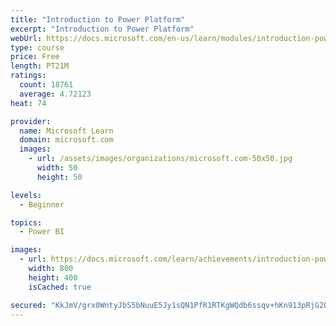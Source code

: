 ```yaml
---
title: "Introduction to Power Platform"
excerpt: "Introduction to Power Platform"
webUrl: https://docs.microsoft.com/en-us/learn/modules/introduction-power-platform/
type: course
price: Free
length: PT21M
ratings:
  count: 18761
  average: 4.72123
heat: 74

provider:
  name: Microsoft Learn
  domain: microsoft.com
  images:
    - url: /assets/images/organizations/microsoft.com-50x50.jpg
      width: 50
      height: 50

levels:
  - Beginner

topics:
  - Power BI

images:
  - url: https://docs.microsoft.com/learn/achievements/introduction-power-platform-social.png
    width: 800
    height: 400
    isCached: true

secured: "KkJmV/grx0WntyJbS5bNuuE5Jy1sQN1PfR1RTKgWQdb6ssqv+hKn913pRjG2O+dhpyxWPADcyJQPKtporOJNSGvv97jW4TsXmgvi7StnKXlceXxhhLnJrVnSA8B736HsPibSDoWgl/yG1lY9CcfnPHJKXVjN7UekiUxDOlXzl6H87r7AwEyhKRCsyVAGvA3MWdqYLVwfuQ8ZwTWWprWCs7Gd/TJZJ0h9wvYZKLtMN3iddg3Dfzwar6y+0aazAoU5wPly69q5ScCCxgaLVUJCgywCwCV0EszmgQe02zjKAQo8R+wmoGoTfsX+HsjToe9ifXQZJq1W0dvuoVPBxITZ/A0ccnYkEmBz5kn3nenrGu7JUYJhGVM37eypGLg1olBAp6Z+h59zjnzwJu3PDMVpxlqErbE3bX7gCMhXyXmOtn0jJBlZgS3kL39EgucJY0we;TksTa70CN/zi5BCc35ur9g=="
---
```


